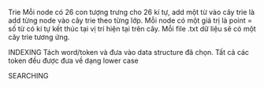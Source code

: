 
Trie
    Mỗi node có 26 con tượng trưng cho 26 kí tự, add một từ vào cây trie là add từng node vào cây trie theo từng lớp. Mỗi node có một giá trị là point = số từ có kí tự kết thúc tại vị trí hiện tại trên cây.
    Mỗi file .txt dữ liệu sẽ có một cây trie tương ứng.


INDEXING
    Tách word/token và đưa vào data structure đã chọn.
    Tất cả các token đều được đưa về dạng lower case
    
SEARCHING



